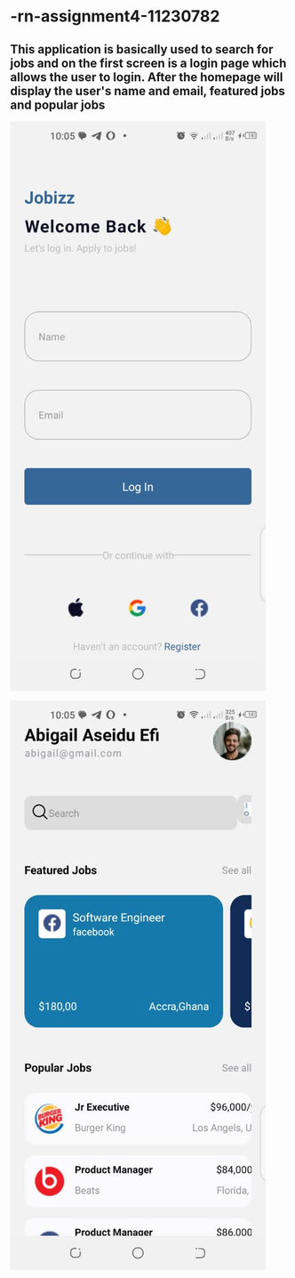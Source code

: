 # -rn-assignment4-11230782

## This application is basically used to search for jobs and on the first screen is a login page which allows the user to login. After the homepage will display the user's name and email, featured jobs  and popular jobs

![alt text](<WhatsApp Image 2024-06-19 at 22.05.27_be2fcdeb.jpg>)

![alt text](<WhatsApp Image 2024-06-19 at 22.05.27_b0208b57.jpg>)

